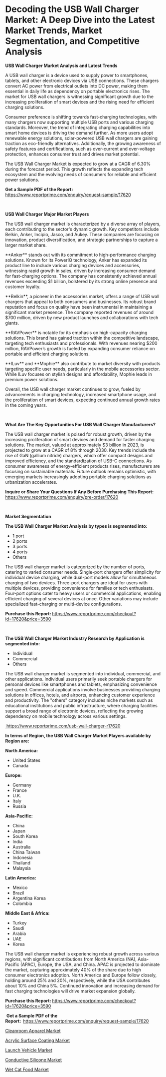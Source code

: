 <p><h1>Decoding the USB Wall Charger Market: A Deep Dive into the Latest Market Trends, Market Segmentation, and Competitive Analysis</h1></p><p><strong>USB Wall Charger Market Analysis and Latest Trends</strong></p>
<p><p>A USB wall charger is a device used to supply power to smartphones, tablets, and other electronic devices via USB connections. These chargers convert AC power from electrical outlets into DC power, making them essential in daily life as dependency on portable electronics rises. The market for USB wall chargers is witnessing significant growth due to the increasing proliferation of smart devices and the rising need for efficient charging solutions. </p><p>Consumer preference is shifting towards fast-charging technologies, with many chargers now supporting multiple USB ports and various charging standards. Moreover, the trend of integrating charging capabilities into smart home devices is driving the demand further. As more users adopt renewable energy solutions, solar-powered USB wall chargers are gaining traction as eco-friendly alternatives. Additionally, the growing awareness of safety features and certifications, such as over-current and over-voltage protection, enhances consumer trust and drives market potential.</p><p>The USB Wall Charger Market is expected to grow at a CAGR of 6.30% during the forecast period. This growth reflects the expanding tech ecosystem and the evolving needs of consumers for reliable and efficient power solutions.</p></p>
<p><strong>Get a Sample PDF of the Report:&nbsp;</strong> <a href="https://www.reportprime.com/enquiry/request-sample/17620?utm_campaign=1167&utm_medium=2&utm_source=Github&utm_content=ia&utm_term=19112024&utm_id=usb-wall-charger">https://www.reportprime.com/enquiry/request-sample/17620</a></p>
<p>&nbsp;</p>
<p><strong>USB Wall Charger Major Market Players</strong></p>
<p><p>The USB wall charger market is characterized by a diverse array of players, each contributing to the sector's dynamic growth. Key competitors include Belkin, Anker, Incipio, Jasco, and Aukey. These companies are focusing on innovation, product diversification, and strategic partnerships to capture a larger market share.</p><p>**Anker** stands out with its commitment to high-performance charging solutions. Known for its PowerIQ technology, Anker has expanded its product line to include various charging devices and accessories, witnessing rapid growth in sales, driven by increasing consumer demand for fast-charging options. The company has consistently achieved annual revenues exceeding $1 billion, bolstered by its strong online presence and customer loyalty.</p><p>**Belkin**, a pioneer in the accessories market, offers a range of USB wall chargers that appeal to both consumers and businesses. Its robust brand reputation and focus on quality have been instrumental in maintaining a significant market presence. The company reported revenues of around $700 million, driven by new product launches and collaborations with tech giants.</p><p>**RAVPower** is notable for its emphasis on high-capacity charging solutions. This brand has gained traction within the competitive landscape, targeting tech enthusiasts and professionals. With revenues nearing $200 million, RAVPower’s growth is fueled by expanding consumer reliance on portable and efficient charging solutions.</p><p>**ILuv** and **Mophie** also contribute to market diversity with products targeting specific user needs, particularly in the mobile accessories sector. While ILuv focuses on stylish designs and affordability, Mophie leads in premium power solutions.</p><p>Overall, the USB wall charger market continues to grow, fueled by advancements in charging technology, increased smartphone usage, and the proliferation of smart devices, expecting continued annual growth rates in the coming years.</p></p>
<p>&nbsp;</p>
<p><strong>What Are The Key Opportunities For USB Wall Charger Manufacturers?</strong></p>
<p><p>The USB wall charger market is poised for robust growth, driven by the increasing proliferation of smart devices and demand for faster charging solutions. The market, valued at approximately $3 billion in 2023, is projected to grow at a CAGR of 8% through 2030. Key trends include the rise of GaN (gallium nitride) chargers, which offer compact designs and improved efficiency, and the standardization of USB-C connections. As consumer awareness of energy-efficient products rises, manufacturers are focusing on sustainable materials. Future outlook remains optimistic, with emerging markets increasingly adopting portable charging solutions as urbanization accelerates.</p></p>
<p><strong>Inquire or Share Your Questions If Any Before Purchasing This Report:</strong> <a href="https://www.reportprime.com/enquiry/pre-order/17620?utm_campaign=1167&utm_medium=2&utm_source=Github&utm_content=ia&utm_term=19112024&utm_id=usb-wall-charger">https://www.reportprime.com/enquiry/pre-order/17620</a></p>
<p>&nbsp;</p>
<p><strong>Market Segmentation</strong></p>
<p><strong>The USB Wall Charger Market Analysis by types is segmented into:</strong></p>
<p><ul><li>1 port</li><li>2 ports</li><li>3 ports</li><li>4 ports</li><li>Others</li></ul></p>
<p><p>The USB wall charger market is categorized by the number of ports, catering to varied consumer needs. Single-port chargers offer simplicity for individual device charging, while dual-port models allow for simultaneous charging of two devices. Three-port chargers are ideal for users with multiple devices, providing convenience for families or tech enthusiasts. Four-port options cater to heavy users or commercial applications, enabling efficient charging of several devices at once. Other variations may include specialized fast-charging or multi-device configurations.</p></p>
<p><strong>Purchase this Report:&nbsp;</strong><a href="https://www.reportprime.com/checkout?id=17620&price=3590&utm_campaign=1167&utm_medium=2&utm_source=Github&utm_content=ia&utm_term=19112024&utm_id=usb-wall-charger">https://www.reportprime.com/checkout?id=17620&price=3590</a></p>
<p>&nbsp;</p>
<p><strong>The USB Wall Charger Market Industry Research by Application is segmented into:</strong></p>
<p><ul><li>Individual</li><li>Commercial</li><li>Others</li></ul></p>
<p><p>The USB wall charger market is segmented into individual, commercial, and other applications. Individual users primarily seek portable chargers for personal devices like smartphones and tablets, emphasizing convenience and speed. Commercial applications involve businesses providing charging solutions in offices, hotels, and airports, enhancing customer experience and productivity. The "others" category includes niche markets such as educational institutions and public infrastructure, where charging facilities support a broad range of electronic devices, reflecting the growing dependency on mobile technology across various settings.</p></p>
<p><a href="https://www.reportprime.com/usb-wall-charger-r17620?utm_campaign=1167&utm_medium=2&utm_source=Github&utm_content=ia&utm_term=19112024&utm_id=usb-wall-charger">&nbsp;https://www.reportprime.com/usb-wall-charger-r17620</a></p>
<p><strong>In terms of Region, the USB Wall Charger Market Players available by Region are:</strong></p>
<p>
    <p> <strong> North America: </strong>
        <ul>
            <li>United States</li>
            <li>Canada</li>
        </ul>
        </p> 
    <p> <strong> Europe: </strong>
        <ul>
            <li>Germany</li>
            <li>France</li>
            <li>U.K.</li>
            <li>Italy</li>
            <li>Russia</li>
        </ul>
        </p> 
    <p> <strong> Asia-Pacific: </strong>
        <ul>
            <li>China</li>
            <li>Japan</li>
            <li>South Korea</li>
            <li>India</li>
            <li>Australia</li>
            <li>China Taiwan</li>
            <li>Indonesia</li>
            <li>Thailand</li>
            <li>Malaysia</li>
        </ul>
        </p> 
    <p> <strong> Latin America: </strong>
        <ul>
            <li>Mexico</li>
            <li>Brazil</li>
            <li>Argentina Korea</li>
            <li>Colombia</li>
        </ul>
        </p> 
    <p> <strong> Middle East & Africa: </strong>
        <ul>
            <li>Turkey</li>
            <li>Saudi</li>
            <li>Arabia</li>
            <li>UAE</li>
            <li>Korea</li>
        </ul>
    </p>
    </p>
<p><p>The USB wall charger market is experiencing robust growth across various regions, with significant contributions from North America (NA), Asia-Pacific (APAC), Europe, the USA, and China. APAC is projected to dominate the market, capturing approximately 40% of the share due to high consumer electronics adoption. North America and Europe follow closely, holding around 25% and 20%, respectively, while the USA contributes about 10% and China 5%. Continued innovation and increasing demand for fast charging technologies will drive market expansion globally.</p></p>
<p><strong>Purchase this Report: </strong><a href="https://www.reportprime.com/checkout?id=17620&price=3590&utm_campaign=1167&utm_medium=2&utm_source=Github&utm_content=ia&utm_term=19112024&utm_id=usb-wall-charger">https://www.reportprime.com/checkout?id=17620&price=3590</a></p>
<p>&nbsp;<strong>Get a Sample PDF of the Report:&nbsp;&nbsp;</strong><a href="https://www.reportprime.com/enquiry/request-sample/17620?utm_campaign=1167&utm_medium=2&utm_source=Github&utm_content=ia&utm_term=19112024&utm_id=usb-wall-charger">https://www.reportprime.com/enquiry/request-sample/17620</a></p>
<p><strong></strong></p>
<p><p><a href="https://www.linkedin.com/pulse/evaluating-cleanroom-apparel-market-trends-growth-opportunities-zgxxf?utm_campaign=1167&utm_medium=2&utm_source=Github&utm_content=ia&utm_term=19112024&utm_id=usb-wall-charger">Cleanroom Apparel Market</a></p><p><a href="https://www.linkedin.com/pulse/acrylic-surface-coating-market-evolution-key-trends-regional-uj3me?utm_campaign=1167&utm_medium=2&utm_source=Github&utm_content=ia&utm_term=19112024&utm_id=usb-wall-charger">Acrylic Surface Coating Market</a></p><p><a href="https://issuu.com/reportprime-2/docs/launch-vehicle-market-size-2030.ppt_0f3ea3e9795ed0?utm_campaign=1167&utm_medium=2&utm_source=Github&utm_content=ia&utm_term=19112024&utm_id=usb-wall-charger">Launch Vehicle Market</a></p><p><a href="https://www.linkedin.com/pulse/unveiling-market-trends-global-conductive-silicone-growth-regional-otfde?utm_campaign=1167&utm_medium=2&utm_source=Github&utm_content=ia&utm_term=19112024&utm_id=usb-wall-charger">Conductive Silicone Market</a></p><p><a href="https://issuu.com/reportprime-2/docs/wet-cat-food-market-size-2030.pptx_9a34910a21e56b?utm_campaign=1167&utm_medium=2&utm_source=Github&utm_content=ia&utm_term=19112024&utm_id=usb-wall-charger">Wet Cat Food Market</a></p></p>